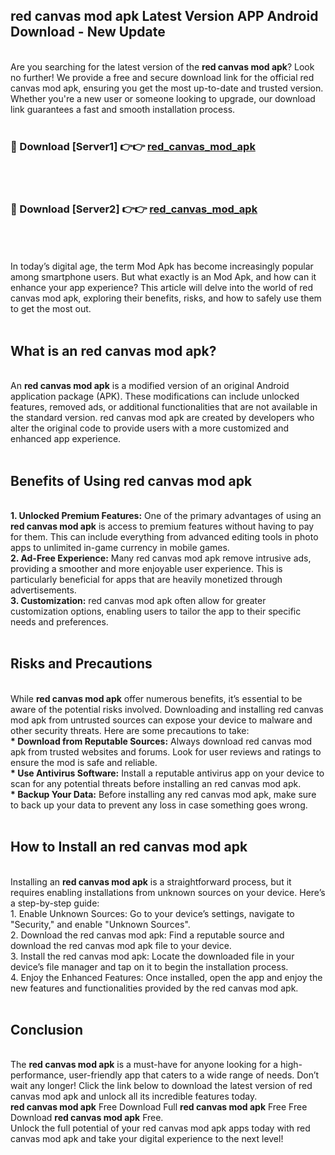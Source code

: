 ## red canvas mod apk Latest Version APP Android Download - New Update
<br>
Are you searching for the latest version of the <strong>red canvas mod apk</strong>? Look no further! We provide a free and secure download link for the official red canvas mod apk, ensuring you get the most up-to-date and trusted version. Whether you're a new user or someone looking to upgrade, our download link guarantees a fast and smooth installation process.
<br>
<br>
<h3>🔴 Download [Server1] 👉👉 <a href="https://modyolo.store/red+canvas+mod+apk">red_canvas_mod_apk</a></h3><br>
<br>
<h3>🔴 Download [Server2] 👉👉 <a href="https://modyolo.store/red+canvas+mod+apk">red_canvas_mod_apk</a></h3><br>
<br>
<br>
In today’s digital age, the term Mod Apk has become increasingly popular among smartphone users. But what exactly is an Mod Apk, and how can it enhance your app experience? This article will delve into the world of red canvas mod apk, exploring their benefits, risks, and how to safely use them to get the most out.
<br>
<br>
<h2>What is an red canvas mod apk?</h2>
<br>
An <strong>red canvas mod apk</strong> is a modified version of an original Android application package (APK). These modifications can include unlocked features, removed ads, or additional functionalities that are not available in the standard version. red canvas mod apk are created by developers who alter the original code to provide users with a more customized and enhanced app experience.
<br>
<br>
<h2>Benefits of Using red canvas mod apk</h2>
<br>
<strong> 1. Unlocked Premium Features:</strong> One of the primary advantages of using an <strong>red canvas mod apk</strong> is access to premium features without having to pay for them. This can include everything from advanced editing tools in photo apps to unlimited in-game currency in mobile games.
<br>
<strong> 2. Ad-Free Experience:</strong> Many red canvas mod apk remove intrusive ads, providing a smoother and more enjoyable user experience. This is particularly beneficial for apps that are heavily monetized through advertisements.
<br>
<strong> 3. Customization:</strong> red canvas mod apk often allow for greater customization options, enabling users to tailor the app to their specific needs and preferences.
<br>
<br>
<h2>Risks and Precautions</h2>
<br>
While <strong>red canvas mod apk</strong> offer numerous benefits, it’s essential to be aware of the potential risks involved. Downloading and installing red canvas mod apk from untrusted sources can expose your device to malware and other security threats. Here are some precautions to take:
<br>
<strong> * Download from Reputable Sources:</strong> Always download red canvas mod apk from trusted websites and forums. Look for user reviews and ratings to ensure the mod is safe and reliable.
<br>
<strong> * Use Antivirus Software:</strong> Install a reputable antivirus app on your device to scan for any potential threats before installing an red canvas mod apk.
<br>
<strong> * Backup Your Data:</strong> Before installing any red canvas mod apk, make sure to back up your data to prevent any loss in case something goes wrong.
<br>
<br>
<h2>How to Install an red canvas mod apk</h2>
<br>
Installing an <strong>red canvas mod apk</strong> is a straightforward process, but it requires enabling installations from unknown sources on your device. Here’s a step-by-step guide:
<br>
 1. Enable Unknown Sources: Go to your device’s settings, navigate to "Security," and enable "Unknown Sources".
<br>
 2. Download the red canvas mod apk: Find a reputable source and download the red canvas mod apk file to your device.
<br>
 3. Install the red canvas mod apk: Locate the downloaded file in your device’s file manager and tap on it to begin the installation process.
<br>
 4. Enjoy the Enhanced Features: Once installed, open the app and enjoy the new features and functionalities provided by the red canvas mod apk.
<br>
<br>
<h2><strong>Conclusion</strong></h2>
<br>
The <strong>red canvas mod apk</strong> is a must-have for anyone looking for a high-performance, user-friendly app that caters to a wide range of needs. Don’t wait any longer! Click the link below to download the latest version of red canvas mod apk and unlock all its incredible features today.
<br>
<strong>red canvas mod apk</strong> Free Download Full <strong>red canvas mod apk</strong> Free Free Download <strong>red canvas mod apk</strong> Free.
<br>
Unlock the full potential of your red canvas mod apk apps today with red canvas mod apk and take your digital experience to the next level!